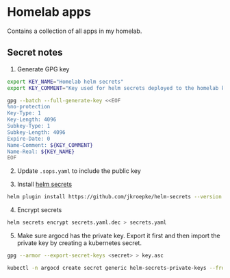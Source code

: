 # Homelab apps

Contains a collection of all apps in my homelab.

## Secret notes

1. Generate GPG key

```sh
export KEY_NAME="Homelab helm secrets"
export KEY_COMMENT="Key used for helm secrets deployed to the homelab k8s cluster"

gpg --batch --full-generate-key <<EOF
%no-protection
Key-Type: 1
Key-Length: 4096
Subkey-Type: 1
Subkey-Length: 4096
Expire-Date: 0
Name-Comment: ${KEY_COMMENT}
Name-Real: ${KEY_NAME}
EOF
```

2. Update `.sops.yaml` to include the public key

3. Install [helm secrets](https://github.com/jkroepke/helm-secrets)

```sh
helm plugin install https://github.com/jkroepke/helm-secrets --version v4.6.2
```

4. Encrypt secrets

```sh
helm secrets encrypt secrets.yaml.dec > secrets.yaml
```
5. Make sure argocd has the private key. Export it first and then import the private key by creating a kubernetes secret.

```sh
gpg --armor --export-secret-keys <secret> > key.asc

kubectl -n argocd create secret generic helm-secrets-private-keys --from-file=key.asc
```